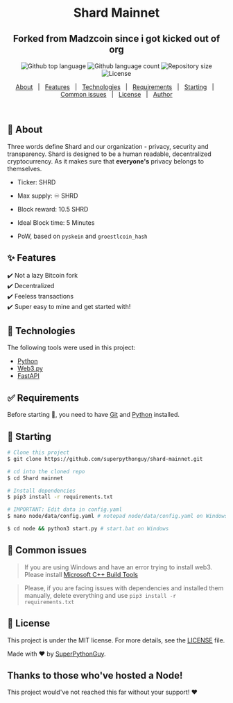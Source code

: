 </div>
<h1 align="center">Shard Mainnet</h1>
<h2 align="center">Forked from Madzcoin since i got kicked out of org</h2>

<p align="center">
  <img alt="Github top language" src="https://img.shields.io/github/languages/top/superpythonguy/shard-mainnet?color=56BEB8">

  <img alt="Github language count" src="https://img.shields.io/github/languages/count/superpythonguy/shard-mainnet?color=56BEB8">

  <img alt="Repository size" src="https://img.shields.io/github/repo-size/superpythonguy/shard-mainnet?color=56BEB8">

  <img alt="License" src="https://img.shields.io/github/license/superpythonguy/shard-mainnet?color=56BEB8">


  <!-- <img alt="Github issues" src="https://img.shields.io/github/issues/superpythonguy/shard-mainnet?color=56BEB8" /> -->

  <!-- <img alt="Github forks" src="https://img.shields.io/github/forks/superpythonguy/shard-mainnet?color=56BEB8" /> -->

  <!-- <img alt="Github stars" src="https://img.shields.io/github/stars/superpythonguy/shard-mainnet?color=56BEB8" /> -->
</p>

<!-- Status -->

<!-- <h4 align="center">
	🚧  Shard Mainnet 🚀 Under construction...  🚧
</h4>

<hr> -->

<p align="center">
  <a href="#dart-about">About</a> &#xa0; | &#xa0;
  <a href="#sparkles-features">Features</a> &#xa0; | &#xa0;
  <a href="#rocket-technologies">Technologies</a> &#xa0; | &#xa0;
  <a href="#white_check_mark-requirements">Requirements</a> &#xa0; | &#xa0;
  <a href="#checkered_flag-starting">Starting</a> &#xa0; | &#xa0;
  <a href="#no_entry_sign-common-issues">Common issues</a> &#xa0; | &#xa0;
  <a href="#memo-license">License</a> &#xa0; | &#xa0;
  <a href="https://github.com/superpythonguy">Author</a>
</p>

<br> 

## :dart: About ##

Three words define Shard and our organization - privacy, security and transparency.
Shard is designed to be a human readable, decentralized cryptocurrency. As it makes
sure that **everyone's** privacy belongs to themselves.


* Ticker: SHRD

* Max supply: ♾ SHRD

* Block reward: 10.5 SHRD

* Ideal Block time: 5 Minutes

* PoW, based on ``pyskein`` and ``groestlcoin_hash``


## :sparkles: Features ##

:heavy_check_mark: Not a lazy Bitcoin fork<br/>
:heavy_check_mark: Decentralized<br/>
:heavy_check_mark: Feeless transactions<br/>
:heavy_check_mark: Super easy to mine and get started with!<br/>

## :rocket: Technologies ##

The following tools were used in this project:

- [Python](https://python.org/)
- [Web3.py](https://web3py.readthedocs.io/en/v5/)
- [FastAPI](https://fastapi.tiangolo.com/)

## :white_check_mark: Requirements ##

Before starting :checkered_flag:, you need to have [Git](https://git-scm.com) and [Python](https://python.org) installed.

## :checkered_flag: Starting ##

```bash
# Clone this project
$ git clone https://github.com/superpythonguy/shard-mainnet.git

# cd into the cloned repo
$ cd Shard mainnet

# Install dependencies
$ pip3 install -r requirements.txt

# IMPORTANT: Edit data in config.yaml
$ nano node/data/config.yaml # notepad node/data/config.yaml on Windows

$ cd node && python3 start.py #	start.bat on Windows
```

## :no_entry_sign: Common issues ##
> If you are using Windows and have an error trying to install web3. Please install [Microsoft C++ Build Tools](https://visualstudio.microsoft.com/visual-cpp-build-tools/)

> Please, if you are facing issues with dependencies and installed them manually, delete everything and use ``pip3 install -r requirements.txt``


## :memo: License ##

This project is under the MIT license. For more details, see the [LICENSE](LICENSE.md) file.


Made with :heart: by [SuperPythonGuy](https://github.com/superpythonguy).

## Thanks to those who've hosted a Node! ##
This project would've not reached this far without your support! :heart:
